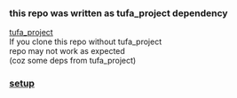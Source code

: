 ### this repo was written as tufa_project dependency
[tufa_project](https://github.com/kuqmua/tufa_project) </br>
If you clone this repo without tufa_project </br>
repo may not work as expected </br>
(coz some deps from tufa_project)

### [setup](https://github.com/kuqmua/tufa_project/blob/main/setup.md#heading5)